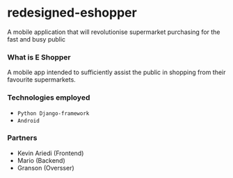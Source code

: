 # redesigned-eshopper
A mobile application that will revolutionise supermarket purchasing for the fast and busy public

### What is E Shopper
A mobile app intended to sufficiently assist the public in shopping from their favourite supermarkets.

### Technologies employed
- `Python Django-framework`
- `Android`

### Partners
- Kevin Ariedi (Frontend)
- Mario (Backend)
- Granson (Oversser)
